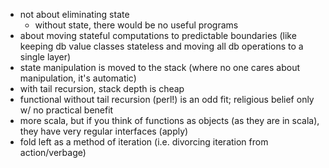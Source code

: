 * not about eliminating state
  * without state, there would be no useful programs
* about moving stateful computations to predictable boundaries (like keeping db value classes stateless and moving all db operations to a single layer)
* state manipulation is moved to the stack (where no one cares about manipulation, it's automatic)
* with tail recursion, stack depth is cheap
* functional without tail recursion (perl!) is an odd fit; religious belief only w/ no practical benefit
* more scala, but if you think of functions as objects (as they are in scala), they have very regular interfaces (apply)
* fold left as a method of iteration (i.e. divorcing iteration from action/verbage)
